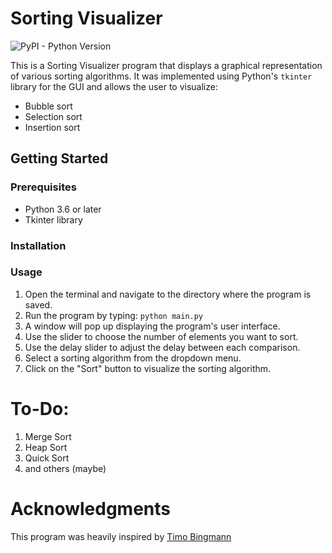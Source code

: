 # Sorting Visualizer
![PyPI - Python Version](https://img.shields.io/pypi/pyversions/tk)

This is a Sorting Visualizer program that displays a graphical representation of various sorting algorithms. It was implemented using Python's `tkinter` library for the GUI and allows the user to visualize: 
- Bubble sort
- Selection sort
- Insertion sort

## Getting Started

### Prerequisites
- Python 3.6 or later
- Tkinter library

### Installation
<!-- ### Install Tkinter:

- For Ubuntu:

```csharp

    sudo apt-get install python3-tk
```

- For Windows or Mac:
    - Tkinter should be installed with Python by default. -->

### Usage

1. Open the terminal and navigate to the directory where the program is saved.
2. Run the program by typing:
`python main.py`
3. A window will pop up displaying the program's user interface.
4. Use the slider to choose the number of elements you want to sort.
5. Use the delay slider to adjust the delay between each comparison.
6. Select a sorting algorithm from the dropdown menu.
7. Click on the "Sort" button to visualize the sorting algorithm.

# To-Do:
1. Merge Sort
2. Heap Sort
3. Quick Sort
4. and others (maybe)
<!-- 5. Add Error Handling -->
<!-- 6. Implement logging so debugging could be easier. -->

# Acknowledgments
This program was heavily inspired by [Timo Bingmann](https://www.youtube.com/@TimoBingmann)
